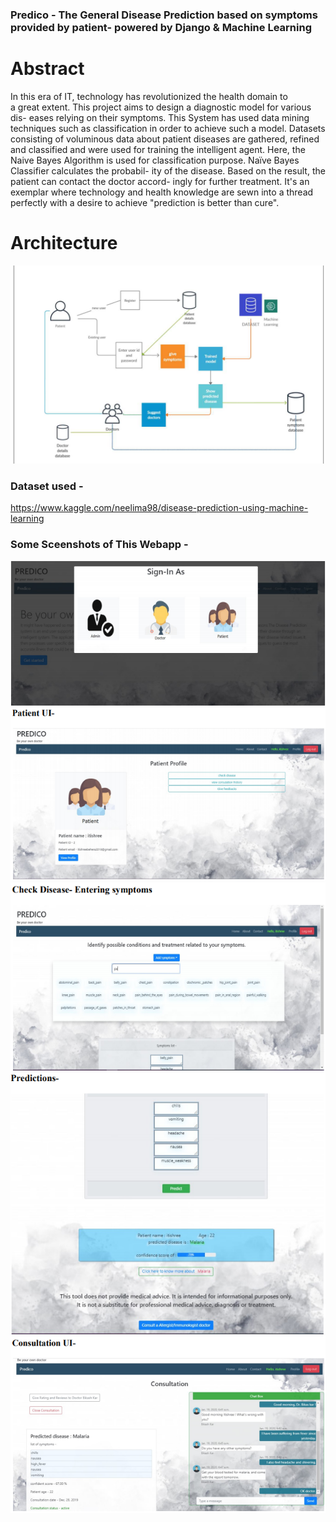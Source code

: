 ### Predico - The General Disease Prediction based on symptoms provided by patient- powered by Django & Machine Learning


# Abstract
In this era of  IT, technology has revolutionized the health domain to  
a  great  extent.  This  project  aims  to  design  a  diagnostic  model  for  various  dis- 
eases relying on their symptoms. This System has used data mining techniques 
such  as  classification  in  order  to  achieve  such  a  model.  Datasets  consisting  of 
voluminous  data  about patient diseases  are  gathered, refined and  classified  and 
were used for training the intelligent agent. Here, the Naive Bayes Algorithm is 
used  for  classification  purpose.  Naïve  Bayes  Classifier  calculates the  probabil- 
ity of the disease. Based on the result, the patient can contact the doctor accord- 
ingly for further  treatment. It's an  exemplar where  technology and health 
knowledge are sewn into a thread perfectly with a desire to achieve "prediction 
is better than cure".
# Architecture
![](https://github.com/SoumyaSwaraj/Predico/blob/main/architecture.PNG)
### Dataset used - 
https://www.kaggle.com/neelima98/disease-prediction-using-machine-learning

### Some Sceenshots of This Webapp -

![](https://github.com/SoumyaSwaraj/Predico/blob/main/screenshots/Capture1.PNG)
![](https://github.com/SoumyaSwaraj/Predico/blob/main/screenshots/Capture2.PNG)
![](https://github.com/SoumyaSwaraj/Predico/blob/main/screenshots/Capture3.PNG)
![](https://github.com/SoumyaSwaraj/Predico/blob/main/screenshots/Capture4.PNG)
![](https://github.com/SoumyaSwaraj/Predico/blob/main/screenshots/Capture5.PNG)


